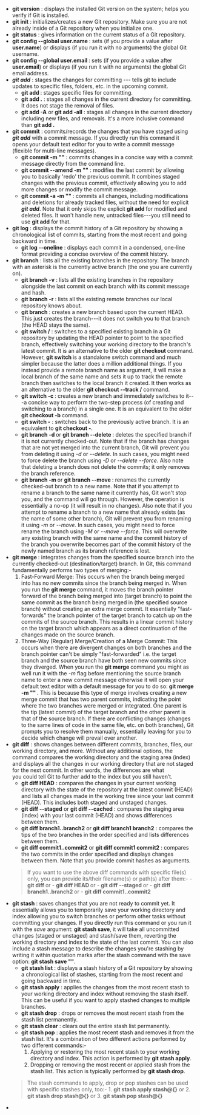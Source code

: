 - **git version** : displays the installed Git version on the system; helps you verify if Git is installed.
- **git init** : initializes/creates a new Git repository. Make sure you are not already inside of a Git repository when you initialize one.
- **git status** : gives information on the current status of a Git repository.
- **git config --global user.name <!-- your name -->** : sets (if you provide a value after **user.name**) or displays (if you run it with no arguments) the global Git username.
- **git config --global user.email <!-- your email -->** : sets (if you provide a value after **user.email**) or displays (if you run it with no arguments) the global Git email address.
- **_git add_** : stages the changes for committing --- tells git to include updates to specific files, folders, etc. in the upcoming commit.
	- **git add <!-- filename(s) -->** : stages specific files for committing.
	- **git add .** : stages all changes in the current directory for committing. It does not stage the removal of files.
	- **git add -A** or **git add -all** : stages all changes in the current directory including new files, and removals. It's a more inclusive command than **git add .**
- **git commit** : commits/records the changes that you have staged using **_git add_** with a commit message. If you directly run this command it opens your default text editor for you to write a commit message (flexible for multi-line messages).
	- **git commit -m "<!-- commit message -->"** : commits changes in a concise way with a commit message directly from the command line.
	- **git commit --amend -m "<!-- commit message -->"** : modifies the last commit by allowing you to basically 'redo' the previous commit. It combines staged changes with the previous commit, effectively allowing you to add more changes or modify the commit message.
	- **git commit -a -m "<!-- commit message -->"** : commits all changes, including modifications and deletions for already tracked files, without the need for explicit **_git add_**. Note that it only skips the explicit **git add <!-- modified file(s) -->** for modified and deleted files. It won't handle new, untracked files---you still need to use **git add** for that.
- **git log** : displays the commit history of a Git repository by showing a chronological list of commits, starting from the most recent and going backward in time.
	- **git log --oneline** : displays each commit in a condensed, one-line format providing a concise overview of the commit history.
- **git branch** : lists all the existing branches in the repository. The branch with an asterisk is the currently active branch (the one you are currently on).
	- **git branch -v** : lists all the existing branches in the repository alongside the last commit on each branch with its commit message and hash.
	- **git branch -r** : lists all the existing remote branches our local repository knows about.
	- **git branch <!-- new branch name -->** : creates a new branch based upon the current HEAD. This just creates the branch---it does not switch you to that branch (the HEAD stays the same).
	- **git switch <!-- branch name -->/<!-- remote branch name -->** : switches to a specified existing branch in a Git repository by updating the HEAD pointer to point to the specified branch, effectively switching your working directory to the branch's latest commit. It is an alternative to the older **git checkout <!-- branch name -->** command. However, **git switch <!-- branch name -->** is a standalone switch command and much simpler because the latter does a million additional things. If you instead provide a remote branch name as argument, it will make a local branch of the same name and sets it up to track the remote branch then switches to the local branch it created. It then works as an alternative to the older **git checkout --track <!-- remote name -->/<!-- remote branch name -->** command.
	- **git switch -c <!-- new branch name -->** : creates a new branch and immediately switches to it---a concise way to perform the two-step process (of creating and switching to a branch) in a single one. It is an equivalent to the older **git checkout -b <!-- new branch name -->** command.
	- **git switch -** : switches back to the previously active branch. It is an equivalent to **git checkout -**.
	- **git branch -d <!-- branch name -->** or **git branch --delete <!-- branch name -->** :  deletes the specified branch if it is not currently checked-out. Note that if the branch has changes that are not yet merged into the current branch, Git will prevent you from deleting it using _-d_ or _--delete_. In such cases, you might need to force delete the branch using _-D_ or _--delete --force_. Also note that deleting a branch does not delete the commits; it only removes the branch reference.
	- **git branch -m <!-- new branch name -->** or **git branch --move <!-- new branch name -->** : renames the currently checked-out branch to a new name. Note that if you attempt to rename a branch to the same name it currently has, Git won't stop you, and the command will go through. However, the operation is essentially a no-op (it will result in no changes). Also note that if you attempt to rename a branch to a new name that already exists (as the name of some other branch), Git will prevent you from renaming it using _-m_ or _--move_. In such cases, you might need to force rename the branch using _-M_ or _--move --force_. This will overwrite any existing branch with the same name and the commit history of the branch you overwrite becomes part of the commit history of the newly named branch as its branch reference is lost.
- **git merge <!-- source branch name -->** : integrates changes from the specified source branch into the currently checked-out (destination/target) branch. In Git, this command fundamentally performs two types of merging:-
	1. Fast-Forward Merge: This occurs when the branch being merged into has no new commits since the branch being merged in. When you run the **git merge <!-- source branch name -->** command, it moves the branch pointer forward of the branch being merged into (target branch) to point the same commit as the branch being merged in (the specified source branch) without creating an extra merge commit. It essentially "fast-forwards" the branch pointer of the target branch to catch up on the commits of the source branch. This results in a linear commit history on the target branch which appears as a direct continuation of the changes made on the source branch.
	2. Three-Way (Regular) Merge/Creation of a Merge Commit: This occurs when there are divergent changes on both branches and the branch pointer can't be simply "fast-forwarded" i.e. the target branch and the source branch have both seen new commits since they diverged. When you run the **git merge <!-- source branch name -->** command you might as well run it with the _-m_ flag before mentioning the source branch name to enter a new commit message otherwise it will open your default text editor with a default message for you to do so: **git merge -m "<!-- commit message -->" <!-- source branch name -->**. This is because this type of merge involves creating a new merge commit that has two parent commits, indicating the point where the two branches were merged or integrated. One parent is the tip (latest commit) of the target branch and the other parent is that of the source branch. If there are conflicting changes (changes to the same lines of code in the same file, etc. on both branches), Git prompts you to resolve them manually, essentially leaving for you to decide which change will prevail over another.
- **git diff** : shows changes between different commits, branches, files, our working directory, and more. Without any additional options, the command compares the working directory and the staging area (index) and displays all the changes in our working directory that are not staged for the next commit. In other words, the differences are what you could tell Git to further add to the index but you still haven’t.
	- **git diff HEAD** :  compares the changes in your current working directory with the state of the repository at the latest commit (HEAD) and lists all changes made in the working tree since your last commit (HEAD). This includes both staged and unstaged changes.
	- **git diff --staged** or **git diff --cached** : compares the staging area (index) with your last commit (HEAD) and shows differences between them.
	- **git diff branch1..branch2** or **git diff branch1 branch2** : compares the tips of the two branches in the order specified and lists differences between them.
	- **git diff commit1..commit2** or **git diff commit1 commit2** : compares the two commits in the order specified and displays changes between them. Note that you provide commit hashes as arguments.
	> If you want to use the above diff commands with specific file(s) only, you can provide its/their filename(s) or path(s) after them:-
		- **git diff <!-- file1 file2 ... -->** or
		- **git diff HEAD <!-- file1 file2 ... -->** or
		- **git diff --staged <!-- file1 file2 ... -->** or
		- **git diff branch1..branch2 <!-- file1 file2 ... -->** or
		- **git diff commit1..commit2 <!-- file1 file2 ... -->**
- **git stash** : saves changes that you are not ready to commit yet. It essentially allows you to temporarily save your working directory and index allowing you to switch branches or perform other tasks without committing your changes. If you directly run this command or you run it with the _save_ argument: **git stash save**, it will take all uncommitted changes (staged or unstaged) and stash/save them, reverting the working directory and index to the state of the last commit. You can also include a stash message to describe the changes you're stashing by writing it within quotation marks after the stash command with the save option: **git stash save "<!-- stash message -->"**.
	- **git stash list** : displays a stash history of a Git repository by showing a chronological list of stashes, starting from the most recent and going backward in time.
	- **git stash apply** : applies the changes from the most recent stash to your working directory and index without removing the stash itself. This can be useful if you want to apply stashed changes to multiple branches.
	- **git stash drop** : drops or removes the most recent stash from the stash list permanently.
	- **git stash clear** : clears out the entire stash list permanently.
	- **git stash pop** : applies the most recent stash and removes it from the stash list. It's a combination of two different actions performed by two different commands:-
		1. Applying or restoring the most recent stash to your working directory and index. This action is performed by **git stash apply**.
		2. Dropping or removing the most recent or applied stash from the stash list. This action is typically performed by **git stash drop**.
	> The stash commands to apply, drop or pop stashes can be used with specific stashes only, too:-
		 1. **git stash apply stash@{<!-- stash index -->}** or
		 2. **git stash drop stash@{<!-- stash index -->}** or
		 3. **git stash pop stash@{<!-- stash index -->}**
- 